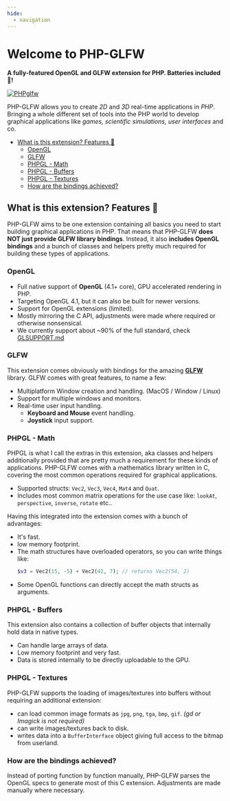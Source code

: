 ```yaml
---
hide:
  - navigation
---
```


# Welcome to PHP-GLFW 

**A fully-featured OpenGL and GLFW extension for PHP. Batteries included 🔋!**

[![PHPglfw](https://github.com/mario-deluna/php-glfw/actions/workflows/build.yml/badge.svg)](https://github.com/mario-deluna/php-glfw/actions/workflows/build.yml)

PHP-GLFW allows you to create _2D_ and _3D_ real-time applications in _PHP_. Bringing a whole different set of tools into the PHP world to develop graphical applications like _games, scientific simulations, user interfaces_ and co. 

  * [What is this extension? Features 🚀](#what-is-this-extension-features-)
    + [OpenGL](#opengl)
    + [GLFW](#glfw)
    + [PHPGL - Math](#phpgl---math)
    + [PHPGL - Buffers](#phpgl---buffers)
    + [PHPGL - Textures](#phpgl---textures)
    + [How are the bindings achieved?](#how-are-the-bindings-achieved)

## What is this extension? Features 🚀

PHP-GLFW aims to be one extension containing all basics you need to start building graphical applications in PHP. That means that PHP-GLFW **does NOT just
provide GLFW library bindings**. Instead, it also **includes OpenGL bindings** and a bunch of classes and helpers pretty much required for building these types of applications.

### OpenGL 

* Full native support of **OpenGL** (4.1+ core), GPU accelerated rendering in PHP.
* Targeting OpenGL 4.1, but it can also be built for newer versions.
* Support for OpenGL extensions (limited).
* Mostly mirroring the C API, adjustments were made where required or otherwise nonsensical.
* We currently support about ~90% of the full standard, check [GLSUPPORT.md](./GLSUPPORT.md)

### GLFW 

This extension comes obviously with bindings for the amazing **[GLFW](https://www.glfw.org)** library. GLFW comes with great features, to name a few:

* Multiplatform Window creation and handling. (MacOS / Window / Linux)
* Support for multiple windows and monitors.
* Real-time user input handling.
  * **Keyboard and Mouse** event handling. 
  * **Joystick** input support.

### PHPGL - Math

PHPGL is what I call the extras in this extension, aka classes and helpers additionally provided that are pretty much a requirement for these kinds of applications. PHP-GLFW comes with a mathematics library written in C, covering the most common operations required for graphical applications. 

 * Supported structs: `Vec2`, `Vec3`, `Vec4`, `Mat4` and `Quat`.
 * Includes most common matrix operations for the use case like: `lookAt`, `perspective`, `inverse`, `rotate` etc..

Having this integrated into the extension comes with a bunch of advantages:

 * It's fast. 
 * low memory footprint.
 * The math structures have overloaded operators, so you can write things like:
   ```php
   $v3 = Vec2(15, -5) + Vec2(42, 7); // returns Vec2(54, 2)
   ```
 * Some OpenGL functions can directly accept the math structs as arguments. 

### PHPGL - Buffers

This extension also contains a collection of buffer objects that internally hold data in native types. 

 * Can handle large arrays of data.
 * Low memory footprint and very fast. 
 * Data is stored internally to be directly uploadable to the GPU.

### PHPGL - Textures

PHP-GLFW supports the loading of images/textures into buffers without requiring an additional extension:

   * can load common image formats as `jpg`, `png`, `tga`, `bmp`, `gif`. _(gd or Imagick is not required)_
   * can write images/textures back to disk.
   * writes data into a `BufferInterface` object giving full access to the bitmap from userland.

### How are the bindings achieved?

Instead of porting function by function manually, PHP-GLFW parses the OpenGL specs to generate most of this C extension. Adjustments are made manually where necessary.